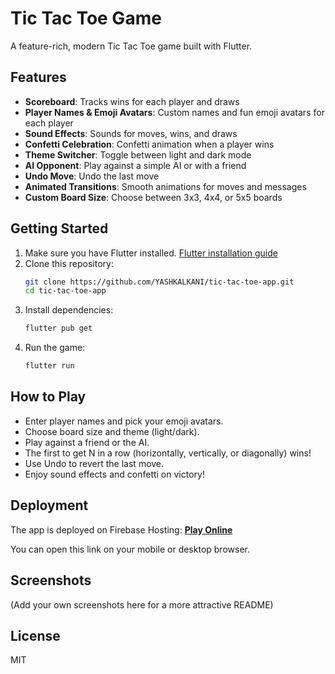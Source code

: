 # Tic Tac Toe Game

A feature-rich, modern Tic Tac Toe game built with Flutter.

## Features

- **Scoreboard**: Tracks wins for each player and draws
- **Player Names & Emoji Avatars**: Custom names and fun emoji avatars for each player
- **Sound Effects**: Sounds for moves, wins, and draws
- **Confetti Celebration**: Confetti animation when a player wins
- **Theme Switcher**: Toggle between light and dark mode
- **AI Opponent**: Play against a simple AI or with a friend
- **Undo Move**: Undo the last move
- **Animated Transitions**: Smooth animations for moves and messages
- **Custom Board Size**: Choose between 3x3, 4x4, or 5x5 boards

## Getting Started

1. Make sure you have Flutter installed. [Flutter installation guide](https://flutter.dev/docs/get-started/install)
2. Clone this repository:
   ```bash
   git clone https://github.com/YASHKALKANI/tic-tac-toe-app.git
   cd tic-tac-toe-app
   ```
3. Install dependencies:
   ```bash
   flutter pub get
   ```
4. Run the game:
   ```bash
   flutter run
   ```

## How to Play
- Enter player names and pick your emoji avatars.
- Choose board size and theme (light/dark).
- Play against a friend or the AI.
- The first to get N in a row (horizontally, vertically, or diagonally) wins!
- Use Undo to revert the last move.
- Enjoy sound effects and confetti on victory!

## Deployment

The app is deployed on Firebase Hosting:
**[Play Online](https://tic-tac-toe-app-new.web.app)**

You can open this link on your mobile or desktop browser.

## Screenshots
(Add your own screenshots here for a more attractive README)

## License
MIT 